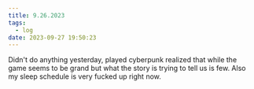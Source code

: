 ```yaml
---
title: 9.26.2023
tags:
  - log
date: 2023-09-27 19:50:23
---
```


Didn't do anything yesterday, played cyberpunk realized that while the game seems to be grand but what the story is trying to tell us is few. Also my sleep schedule is very fucked up right now.